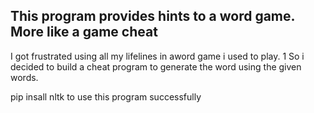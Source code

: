 ## This program provides hints to a word game. More like a game cheat
I got frustrated using all my lifelines in aword game i used to play.
1 So i decided to build a cheat program to generate the word using the given words. 

pip insall nltk to use this program successfully
